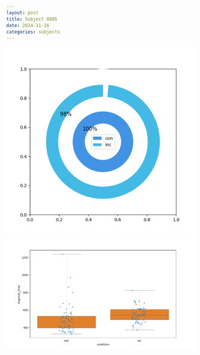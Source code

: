 ```yaml
---
layout: post
title: Subject 8005
date: 2024-11-16
categories: subjects
---
```


![](data/8005/run-1/8005_accuracy_by_condition.png)
![](data/8005/run-1/8005_rt.png)
